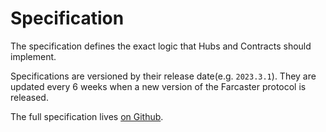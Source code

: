 # Specification

The specification defines the exact logic that Hubs and Contracts should implement.

Specifications are versioned by their release date(e.g. `2023.3.1`). They are updated every 6 weeks when a new version of the Farcaster protocol is released.

The full specification lives [on Github](https://github.com/farcasterxyz/protocol/blob/main/docs/SPECIFICATION.md).
